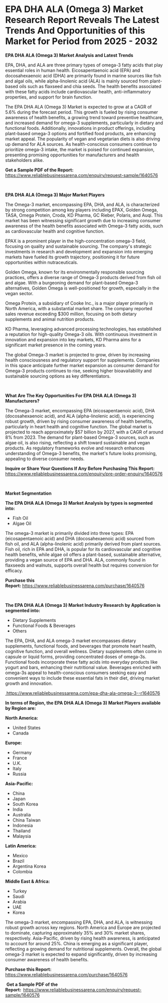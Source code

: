 <p><h1>EPA DHA ALA (Omega 3) Market Research Report Reveals The Latest Trends And Opportunities of this Market for Period from 2025 - 2032</h1></p><p><strong>EPA DHA ALA (Omega 3) Market Analysis and Latest Trends</strong></p>
<p><p>EPA, DHA, and ALA are three primary types of omega-3 fatty acids that play essential roles in human health. Eicosapentaenoic acid (EPA) and docosahexaenoic acid (DHA) are primarily found in marine sources like fish and algal oils, while alpha-linolenic acid (ALA) is mainly sourced from plant-based oils such as flaxseed and chia seeds. The health benefits associated with these fatty acids include cardiovascular health, anti-inflammatory properties, and support for brain function.</p><p>The EPA DHA ALA (Omega 3) Market is expected to grow at a CAGR of 5.6% during the forecast period. This growth is fueled by rising consumer awareness of health benefits, a growing trend toward preventive healthcare, and increased demand for omega-3 supplements, particularly in dietary and functional foods. Additionally, innovations in product offerings, including plant-based omega-3 options and fortified food products, are enhancing market appeal. The popularity of vegan and vegetarian diets is also driving up demand for ALA sources. As health-conscious consumers continue to prioritize omega-3 intake, the market is poised for continued expansion, presenting promising opportunities for manufacturers and health stakeholders alike.</p></p>
<p><strong>Get a Sample PDF of the Report:&nbsp;</strong> <a href="https://www.reliablebusinessarena.com/enquiry/request-sample/1640576?utm_campaign=2673&utm_medium=2&utm_source=Github&utm_content=ia&utm_term=19042025&utm_id=epa-dha-ala-omega-3">https://www.reliablebusinessarena.com/enquiry/request-sample/1640576</a></p>
<p>&nbsp;</p>
<p><strong>EPA DHA ALA (Omega 3) Major Market Players</strong></p>
<p><p>The Omega-3 market, encompassing EPA, DHA, and ALA, is characterized by strong competition among key players including EPAX, Golden Omega, TASA, Omega Protein, Croda, KD Pharma, GC Rieber, Polaris, and Auqi. This market has been witnessing significant growth due to increasing consumer awareness of the health benefits associated with Omega-3 fatty acids, such as cardiovascular health and cognitive function.</p><p>EPAX is a prominent player in the high-concentration omega-3 field, focusing on quality and sustainable sourcing. The company's strategic investments in research and development and expansion into emerging markets have fueled its growth trajectory, positioning it for future opportunities within nutraceuticals.</p><p>Golden Omega, known for its environmentally responsible sourcing practices, offers a diverse range of Omega-3 products derived from fish oil and algae. With a burgeoning demand for plant-based Omega-3 alternatives, Golden Omega is well-positioned for growth, especially in the vegan sector.</p><p>Omega Protein, a subsidiary of Cooke Inc., is a major player primarily in North America, with a substantial market share. The company reported sales revenue exceeding $300 million, focusing on both dietary supplements and animal nutrition products.</p><p>KD Pharma, leveraging advanced processing technologies, has established a reputation for high-quality Omega-3 oils. With continuous investment in innovation and expansion into key markets, KD Pharma aims for a significant market presence in the coming years.</p><p>The global Omega-3 market is projected to grow, driven by increasing health consciousness and regulatory support for supplements. Companies in this space anticipate further market expansion as consumer demand for Omega-3 products continues to rise, seeking higher bioavailability and sustainable sourcing options as key differentiators.</p></p>
<p>&nbsp;</p>
<p><strong>What Are The Key Opportunities For EPA DHA ALA (Omega 3) Manufacturers?</strong></p>
<p><p>The Omega-3 market, encompassing EPA (eicosapentaenoic acid), DHA (docosahexaenoic acid), and ALA (alpha-linolenic acid), is experiencing robust growth, driven by rising consumer awareness of health benefits, particularly in heart health and cognitive function. The global market is projected to reach approximately $57 billion by 2027, with a CAGR of around 8% from 2023. The demand for plant-based Omega-3 sources, such as algae oil, is also rising, reflecting a shift toward sustainable and vegan products. As regulatory frameworks evolve and research enhances understanding of Omega-3 benefits, the market's future looks promising, appealing to diverse consumer needs.</p></p>
<p><strong>Inquire or Share Your Questions If Any Before Purchasing This Report:</strong> <a href="https://www.reliablebusinessarena.com/enquiry/pre-order-enquiry/1640576?utm_campaign=2673&utm_medium=2&utm_source=Github&utm_content=ia&utm_term=19042025&utm_id=epa-dha-ala-omega-3">https://www.reliablebusinessarena.com/enquiry/pre-order-enquiry/1640576</a></p>
<p>&nbsp;</p>
<p><strong>Market Segmentation</strong></p>
<p><strong>The EPA DHA ALA (Omega 3) Market Analysis by types is segmented into:</strong></p>
<p><ul><li>Fish Oil</li><li>Algae Oil</li></ul></p>
<p><p>The omega-3 market is primarily divided into three types: EPA (eicosapentaenoic acid) and DHA (docosahexaenoic acid) sourced from fish oil, and ALA (alpha-linolenic acid) primarily derived from plant sources. Fish oil, rich in EPA and DHA, is popular for its cardiovascular and cognitive health benefits, while algae oil offers a plant-based, sustainable alternative, providing a vegan source of EPA and DHA. ALA, commonly found in flaxseeds and walnuts, supports overall health but requires conversion for efficacy.</p></p>
<p><strong>Purchase this Report:&nbsp;</strong><a href="https://www.reliablebusinessarena.com/purchase/1640576?utm_campaign=2673&utm_medium=2&utm_source=Github&utm_content=ia&utm_term=19042025&utm_id=epa-dha-ala-omega-3">https://www.reliablebusinessarena.com/purchase/1640576</a></p>
<p>&nbsp;</p>
<p><strong>The EPA DHA ALA (Omega 3) Market Industry Research by Application is segmented into:</strong></p>
<p><ul><li>Dietary Supplements</li><li>Functional Foods & Beverages</li><li>Others</li></ul></p>
<p><p>The EPA, DHA, and ALA omega-3 market encompasses dietary supplements, functional foods, and beverages that promote heart health, cognitive function, and overall wellness. Dietary supplements often come in capsule or liquid forms, providing concentrated doses of omega-3s. Functional foods incorporate these fatty acids into everyday products like yogurt and bars, enhancing their nutritional value. Beverages enriched with omega-3s appeal to health-conscious consumers seeking easy and convenient ways to include these essential fats in their diet, driving market growth and innovation.</p></p>
<p><a href="https://www.reliablebusinessarena.com/epa-dha-ala-omega-3--r1640576?utm_campaign=2673&utm_medium=2&utm_source=Github&utm_content=ia&utm_term=19042025&utm_id=epa-dha-ala-omega-3">&nbsp;https://www.reliablebusinessarena.com/epa-dha-ala-omega-3--r1640576</a></p>
<p><strong>In terms of Region, the EPA DHA ALA (Omega 3) Market Players available by Region are:</strong></p>
<p>
    <p> <strong> North America: </strong>
        <ul>
            <li>United States</li>
            <li>Canada</li>
        </ul>
        </p> 
    <p> <strong> Europe: </strong>
        <ul>
            <li>Germany</li>
            <li>France</li>
            <li>U.K.</li>
            <li>Italy</li>
            <li>Russia</li>
        </ul>
        </p> 
    <p> <strong> Asia-Pacific: </strong>
        <ul>
            <li>China</li>
            <li>Japan</li>
            <li>South Korea</li>
            <li>India</li>
            <li>Australia</li>
            <li>China Taiwan</li>
            <li>Indonesia</li>
            <li>Thailand</li>
            <li>Malaysia</li>
        </ul>
        </p> 
    <p> <strong> Latin America: </strong>
        <ul>
            <li>Mexico</li>
            <li>Brazil</li>
            <li>Argentina Korea</li>
            <li>Colombia</li>
        </ul>
        </p> 
    <p> <strong> Middle East & Africa: </strong>
        <ul>
            <li>Turkey</li>
            <li>Saudi</li>
            <li>Arabia</li>
            <li>UAE</li>
            <li>Korea</li>
        </ul>
    </p>
    </p>
<p><p>The omega-3 market, encompassing EPA, DHA, and ALA, is witnessing robust growth across key regions. North America and Europe are projected to dominate, capturing approximately 35% and 30% market shares, respectively. Asia-Pacific, driven by rising health awareness, is anticipated to account for around 25%. China is emerging as a significant player, reflecting a growing demand for nutritional supplements. Overall, the global omega-3 market is expected to expand significantly, driven by increasing consumer awareness of health benefits.</p></p>
<p><strong>Purchase this Report: </strong><a href="https://www.reliablebusinessarena.com/purchase/1640576?utm_campaign=2673&utm_medium=2&utm_source=Github&utm_content=ia&utm_term=19042025&utm_id=epa-dha-ala-omega-3">https://www.reliablebusinessarena.com/purchase/1640576</a></p>
<p>&nbsp;<strong>Get a Sample PDF of the Report:&nbsp;&nbsp;</strong><a href="https://www.reliablebusinessarena.com/enquiry/request-sample/1640576?utm_campaign=2673&utm_medium=2&utm_source=Github&utm_content=ia&utm_term=19042025&utm_id=epa-dha-ala-omega-3">https://www.reliablebusinessarena.com/enquiry/request-sample/1640576</a></p>
<p><strong></strong></p>
<p><p></p><p></p><p></p></p>